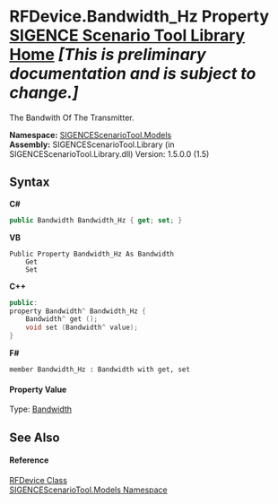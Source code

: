 # RFDevice.Bandwidth_Hz Property <a href="https://github.com/ObiWanLansi/SIGENCE-Scenario-Tool">SIGENCE Scenario Tool Library Home</a> _**\[This is preliminary documentation and is subject to change.\]**_

The Bandwith Of The Transmitter.

**Namespace:**&nbsp;<a href="f93b21e6-e11a-5c2f-6a3f-e615945fd019.md">SIGENCEScenarioTool.Models</a><br />**Assembly:**&nbsp;SIGENCEScenarioTool.Library (in SIGENCEScenarioTool.Library.dll) Version: 1.5.0.0 (1.5)

## Syntax

**C#**<br />
``` C#
public Bandwidth Bandwidth_Hz { get; set; }
```

**VB**<br />
``` VB
Public Property Bandwidth_Hz As Bandwidth
	Get
	Set
```

**C++**<br />
``` C++
public:
property Bandwidth^ Bandwidth_Hz {
	Bandwidth^ get ();
	void set (Bandwidth^ value);
}
```

**F#**<br />
``` F#
member Bandwidth_Hz : Bandwidth with get, set

```


#### Property Value
Type: <a href="9eee240a-5794-b586-a0b0-266f0b39af40.md">Bandwidth</a>

## See Also


#### Reference
<a href="a824a6f0-dedb-4d3f-8139-8c48872258ae.md">RFDevice Class</a><br /><a href="f93b21e6-e11a-5c2f-6a3f-e615945fd019.md">SIGENCEScenarioTool.Models Namespace</a><br />